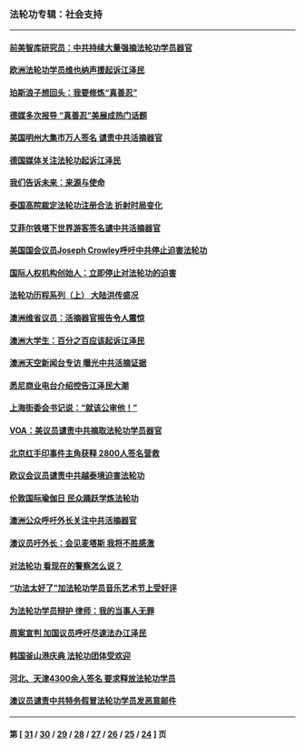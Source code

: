### 法轮功专辑：社会支持
---
#### [前美智库研究员：中共持续大量强摘法轮功学员器官](../../pages/nf4386/n4532130.md) 
#### [欧洲法轮功学员维也纳声援起诉江泽民](../../pages/nf4386/n4531541.md) 
#### [珀斯浪子想回头：我要修炼“真善忍”](../../pages/nf4386/n4531431.md) 
#### [德媒多次报导 “真善忍”美展成热门话题](../../pages/nf4386/n4531356.md) 
#### [美国明州大集市万人签名 谴责中共活摘器官](../../pages/nf4386/n4526649.md) 
#### [德国媒体关注法轮功起诉江泽民](../../pages/nf4386/n4515202.md) 
#### [我们告诉未来：来源与使命](../../pages/nf4386/n4504604.md) 
#### [泰国高院裁定法轮功注册合法 折射时局变化](../../pages/nf4386/n4499295.md) 
#### [艾菲尔铁塔下世界游客签名谴中共活摘器官](../../pages/nf4386/n4496776.md) 
#### [美国国会议员Joseph Crowley呼吁中共停止迫害法轮功](../../pages/nf4386/n4496454.md) 
#### [国际人权机构创始人：立即停止对法轮功的迫害](../../pages/nf4386/n4485823.md) 
#### [法轮功历程系列（上） 大陆洪传盛况](../../pages/nf4386/n4482910.md) 
#### [澳洲维省议员：活摘器官报告令人震惊](../../pages/nf4386/n4480581.md) 
#### [澳洲大学生：百分之百应该起诉江泽民](../../pages/nf4386/n4480574.md) 
#### [澳洲天空新闻台专访 曝光中共活摘证据](../../pages/nf4386/n4478996.md) 
#### [悉尼商业电台介绍控告江泽民大潮](../../pages/nf4386/n4473658.md) 
#### [上海街委会书记说：“就该公审他！”](../../pages/nf4386/n4468958.md) 
#### [VOA：美议员谴责中共摘取法轮功学员器官](../../pages/nf4386/n4468867.md) 
#### [北京红手印事件主角获释 2800人签名营救](../../pages/nf4386/n4466879.md) 
#### [欧议会议员谴责中共越泰境迫害法轮功](../../pages/nf4386/n4465445.md) 
#### [伦敦国际瑜伽日 民众踊跃学炼法轮功](../../pages/nf4386/n4464960.md) 
#### [澳洲公众呼吁外长关注中共活摘器官](../../pages/nf4386/n4463583.md) 
#### [澳议员吁外长：会见麦塔斯 我将不胜感激](../../pages/nf4386/n4463142.md) 
#### [对法轮功 看现在的警察怎么说？](../../pages/nf4386/n4461666.md) 
#### [“功法太好了”加法轮功学员音乐艺术节上受好评](../../pages/nf4386/n4458135.md) 
#### [为法轮功学员辩护 律师：我的当事人无罪](../../pages/nf4386/n4457699.md) 
#### [周案宣判 加国议员呼吁尽速法办江泽民](../../pages/nf4386/n4456922.md) 
#### [韩国釜山港庆典 法轮功团体受欢迎](../../pages/nf4386/n4456239.md) 
#### [河北、天津4300余人签名 要求释放法轮功学员](../../pages/nf4386/n4452913.md) 
#### [澳议员谴责中共特务假冒法轮功学员发恶意邮件](../../pages/nf4386/n4448777.md) 

---
#### 第 [ [31](./31.md) / [30](./30.md) / [29](./29.md) / [28](./28.md) / [27](./27.md) / [26](./26.md) / [25](./25.md) / [24](./24.md) ] 页

